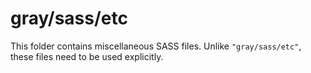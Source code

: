 # gray/sass/etc

This folder contains miscellaneous SASS files. Unlike `"gray/sass/etc"`, these files
need to be used explicitly.
